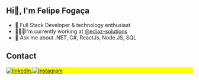 ## Hi👋, I'm Felipe Fogaça


 - 🚀 Full Stack Developer & technology enthusiast
 - 👨🏻‍💻I'm currently working at [@ediaz-solutions](https://github.com/ediaz-solutions)
 - 💭 Ask me about .NET, C#, ReactJs, Node.JS, SQL

## Contact
<p align="left" style="background:yellow">

<a href="https://www.linkedin.com/in/fogacafe" target="_blank">

<img align="center" src="https://img.shields.io/badge/-fogacafe-05122A?style=flat&logo=linkedin" alt="linkedin"/>

</a>

<a href="https://instagram.com/_foogaca" target="_blank">

<img align="center" src="https://img.shields.io/badge/-_foogaca-05122A?style=flat&logo=instagram" alt="instagram"/>

</a>
</p>
